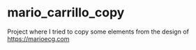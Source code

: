 # mario_carrillo_copy

Project where I tried to copy some elements from the design of https://marioecg.com
